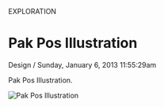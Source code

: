 <p class="type">EXPLORATION</p>

# Pak Pos Illustration

<p class="meta">Design  /  Sunday, January 6, 2013 11:55:29am</p>

Pak Pos Illustration.

![Pak Pos Illustration](https://farooq-agent.web.app/assets/images/works/large/pak-pos-illustration.jpg)
